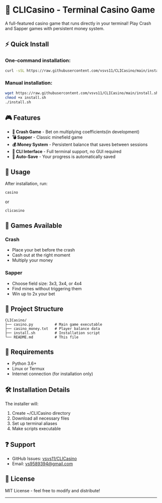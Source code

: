 
# 🎰 CLICasino - Terminal Casino Game

A full-featured casino game that runs directly in your terminal! Play Crash and Sapper games with persistent money system.

## ⚡ Quick Install

### One-command installation:
```bash
curl -sSL https://raw.githubusercontent.com/vsvs11/CLICasino/main/install.sh | bash
```

### Manual installation:
```bash
wget https://raw.githubusercontent.com/vsvs11/CLICasino/main/install.sh
chmod +x install.sh
./install.sh
```

## 🎮 Features

- **🎲 Crash Game** - Bet on multiplying coefficients(in development)
- **💣 Sapper** - Classic minefield game  
- **💰 Money System** - Persistent balance that saves between sessions
- **🎯 CLI Interface** - Full terminal support, no GUI required
- **💾 Auto-Save** - Your progress is automatically saved

## 🚀 Usage

After installation, run:
```bash
casino
```
or
```bash
clicasino
```

## 🎯 Games Available

### Crash
- Place your bet before the crash
- Cash out at the right moment
- Multiply your money

### Sapper  
- Choose field size: 3x3, 3x4, or 4x4
- Find mines without triggering them
- Win up to 2x your bet

## 📁 Project Structure

```
CLICasino/
├── casino.py          # Main game executable
├── casino_money.txt   # Player balance data
├── install.sh         # Installation script      
└── README.md          # This file
```

## 🔧 Requirements

- Python 3.6+
- Linux or Termux
- Internet connection (for installation only)

## 🛠️ Installation Details

The installer will:
1. Create ~/CLICasino directory
2. Download all necessary files
3. Set up terminal aliases
4. Make scripts executable

## ❓ Support

- GitHub Issues: [vsvs11/CLICasino](https://github.com/vsvs11/CLICasino/issues)
- Email: vs9589394@gmail.com

## 📝 License

MIT License - feel free to modify and distribute!

---

